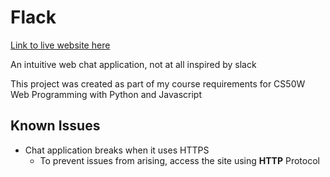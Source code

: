 # Flack

[Link to live website here](https://flackapp4.herokuapp.com/)

An intuitive web chat application, not at all inspired by slack 

This project was created as part of my course requirements for CS50W Web Programming with Python and Javascript

## Known Issues

* Chat application breaks when it uses HTTPS 
  * To prevent issues from arising, access the site using **HTTP** Protocol

